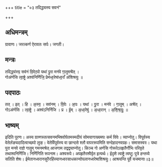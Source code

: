 +++
title = "०३ तदिद्ध्यस्य सवनं"

+++
## अधिमन्त्रम्
ग्रावाणः। जरत्कर्ण ऐरावतः सर्पः। जगती।

## मन्त्रः
तदिद्ध्य॑स्य॒ सव॑नं वि॒वेर॒पो यथा॑ पु॒रा मन॑वे गा॒तुमश्रे॑त् ।  
गोअ॑र्णसि त्वा॒ष्ट्रे अश्व॑निर्णिजि॒ प्रेम॑ध्व॒रेष्व॑ध्व॒राँ अ॑शिश्रयुः ॥

## पदपाठः
तत् । इत् । हि । अ॒स्य॒ । सव॑नम् । वि॒वेः । अ॒पः । यथा॑ । पु॒रा । मन॑वे । गा॒तुम् । अश्रे॑त् ।  
गोऽअ॑र्णसि । त्वा॒ष्ट्रे । अश्व॑ऽनिर्निजि । प्र । ई॒म् । अ॒ध्व॒रेषु॑ । अ॒ध्व॒रान् । अ॒शि॒श्र॒युः॒ ॥

## भाष्यम्
इदिति पूरणः। अस्य ग्राव्णस्तत्सवनमभिषवोपेतमस्मदीयं सोमयागाख्यमपः कर्म विवेः। व्याप्नोतु। विपूर्वस्य वेतेर्लङ्यदादित्वाच्छपो लुक्। वेतेर्विपूर्वस्य वा छान्दसे श्लौ वापररूपमिति सन्देहादनवग्रहः। समासस्वरः। यथा पुरा मनवे राज्ञे गातुम् गमनमश्रेत् आजगाम तद्वद्व्याप्नोतु। किञ्च गो अर्णसि गोरूपेऽपहृतैर्गोभिः परिवृते तथाश्वनिर्णिजि। निर्णिगिति रूपनाम। अश्वरूपे। अपहृतैरश्वैर्वृत इत्यर्थः। ईदृशे त्वाष्ट्रे त्वष्टुः पुत्रे हन्तव्ये सतिति शेषः। ईमेतानध्वरानसुरैरहिंस्यानध्वरसाधकान्वोपलानध्वरेष्वशिश्रयुः। आश्रयन्ति पूर्वे यजमानाः॥३॥